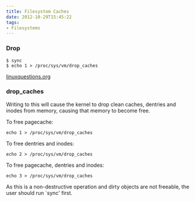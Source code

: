 ```yaml
---
title: Filesystem Caches
date: 2012-10-29T15:45:22
tags:
- Filesystems
---
```


### Drop

    $ sync
    $ echo 1 > /proc/sys/vm/drop_caches

[linuxquestions.org](http://www.linuxquestions.org/questions/linux-kernel-70/how-to-disable-filesystem-cache-627012/)

### drop_caches

Writing to this will cause the kernel to drop clean caches, dentries and
inodes from memory, causing that memory to become free.

To free pagecache:

    echo 1 > /proc/sys/vm/drop_caches

To free dentries and inodes:

    echo 2 > /proc/sys/vm/drop_caches

To free pagecache, dentries and inodes:

    echo 3 > /proc/sys/vm/drop_caches

As this is a non-destructive operation and dirty objects are not freeable, the
user should run `sync' first.
